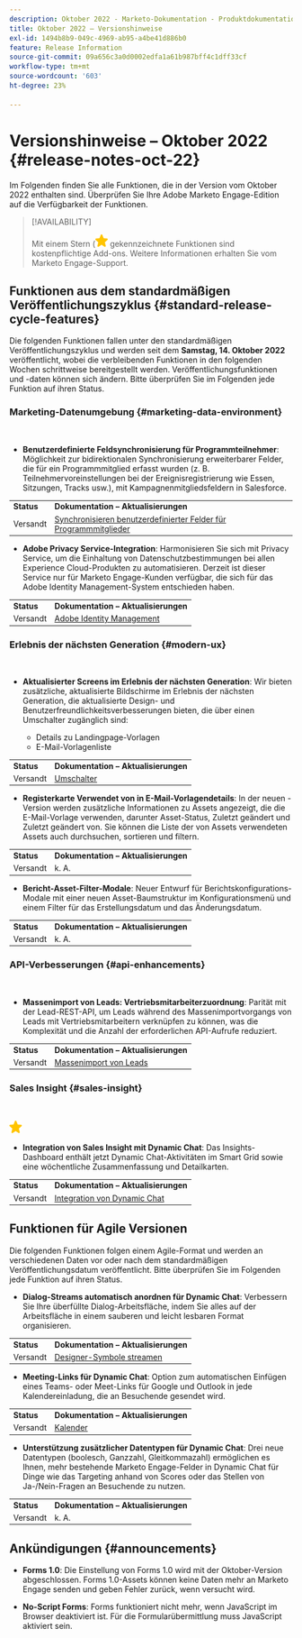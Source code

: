 ```yaml
---
description: Oktober 2022 - Marketo-Dokumentation - Produktdokumentation
title: Oktober 2022 – Versionshinweise
exl-id: 1494b8b9-049c-4969-ab95-a4be41d886b0
feature: Release Information
source-git-commit: 09a656c3a0d0002edfa1a61b987bff4c1dff33cf
workflow-type: tm+mt
source-wordcount: '603'
ht-degree: 23%

---
```


# Versionshinweise – Oktober 2022 {#release-notes-oct-22}

Im Folgenden finden Sie alle Funktionen, die in der Version vom Oktober 2022 enthalten sind. Überprüfen Sie Ihre Adobe Marketo Engage-Edition auf die Verfügbarkeit der Funktionen.

>[!AVAILABILITY]
>
>Mit einem Stern (![star](assets/yellow-star.png) gekennzeichnete Funktionen sind kostenpflichtige Add-ons. Weitere Informationen erhalten Sie vom Marketo Engage-Support.

## Funktionen aus dem standardmäßigen Veröffentlichungszyklus {#standard-release-cycle-features}

Die folgenden Funktionen fallen unter den standardmäßigen Veröffentlichungszyklus und werden seit dem **Samstag, 14. Oktober 2022** veröffentlicht, wobei die verbleibenden Funktionen in den folgenden Wochen schrittweise bereitgestellt werden. Veröffentlichungsfunktionen und -daten können sich ändern. Bitte überprüfen Sie im Folgenden jede Funktion auf ihren Status.

### Marketing-Datenumgebung {#marketing-data-environment}

</br>

* **Benutzerdefinierte Feldsynchronisierung für Programmteilnehmer**: Möglichkeit zur bidirektionalen Synchronisierung erweiterbarer Felder, die für ein Programmmitglied erfasst wurden (z. B. Teilnehmervoreinstellungen bei der Ereignisregistrierung wie Essen, Sitzungen, Tracks usw.), mit Kampagnenmitgliedsfeldern in Salesforce.

<table>
  <tr>
   <td><b>Status</b></td>
   <td><b>Dokumentation – Aktualisierungen</b></td>
  </tr>
  <tr>
   <td>Versandt</td>
   <td><a href="/help/marketo/product-docs/core-marketo-concepts/programs/working-with-programs/program-member-custom-field-sync.md">Synchronisieren benutzerdefinierter Felder für Programmmitglieder</a></td>
  </tr>
  </tbody>
</table>

* **Adobe Privacy Service-Integration**: Harmonisieren Sie sich mit Privacy Service, um die Einhaltung von Datenschutzbestimmungen bei allen Experience Cloud-Produkten zu automatisieren. Derzeit ist dieser Service nur für Marketo Engage-Kunden verfügbar, die sich für das Adobe Identity Management-System entschieden haben.

<table>
  <tr>
   <td><b>Status</b></td>
   <td><b>Dokumentation – Aktualisierungen</b></td>
  </tr>
  <tr>
   <td>Versandt</td>
   <td><a href="/help/marketo/product-docs/administration/marketo-with-adobe-identity/adobe-identity-management-overview.md">Adobe Identity Management</a></td>
  </tr>
  </tbody>
</table>

### Erlebnis der nächsten Generation {#modern-ux}

</br>

* **Aktualisierter Screens im Erlebnis der nächsten Generation**: Wir bieten zusätzliche, aktualisierte Bildschirme im Erlebnis der nächsten Generation, die aktualisierte Design- und Benutzerfreundlichkeitsverbesserungen bieten, die über einen Umschalter zugänglich sind:

   * Details zu Landingpage-Vorlagen
   * E-Mail-Vorlagenliste

<table>
  <tr>
   <td><b>Status</b></td>
   <td><b>Dokumentation – Aktualisierungen</b></td>
  </tr>
  <tr>
   <td>Versandt</td>
   <td><a href="/help/marketo/product-docs/marketo-engage-modern-ux/toggle-switch.md">Umschalter</a></td>
  </tr>
  </tbody>
</table>

* **Registerkarte Verwendet von in E-Mail-Vorlagendetails**: In der neuen -Version werden zusätzliche Informationen zu Assets angezeigt, die die E-Mail-Vorlage verwenden, darunter Asset-Status, Zuletzt geändert und Zuletzt geändert von. Sie können die Liste der von Assets verwendeten Assets auch durchsuchen, sortieren und filtern.

<table>
  <tr>
   <td><b>Status</b></td>
   <td><b>Dokumentation – Aktualisierungen</b></td>
  </tr>
  <tr>
   <td>Versandt</td>
   <td>k. A.</td>
  </tr>
  </tbody>
</table>

* **Bericht-Asset-Filter-Modale**: Neuer Entwurf für Berichtskonfigurations-Modale mit einer neuen Asset-Baumstruktur im Konfigurationsmenü und einem Filter für das Erstellungsdatum und das Änderungsdatum.

<table>
  <tr>
   <td><b>Status</b></td>
   <td><b>Dokumentation – Aktualisierungen</b></td>
  </tr>
  <tr>
   <td>Versandt</td>
   <td>k. A.</td>
  </tr>
  </tbody>
</table>

### API-Verbesserungen {#api-enhancements}

</br>

* **Massenimport von Leads: Vertriebsmitarbeiterzuordnung**: Parität mit der Lead-REST-API, um Leads während des Massenimportvorgangs von Leads mit Vertriebsmitarbeitern verknüpfen zu können, was die Komplexität und die Anzahl der erforderlichen API-Aufrufe reduziert.

<table>
  <tr>
   <td><b>Status</b></td>
   <td><b>Dokumentation – Aktualisierungen</b></td>
  </tr>
  <tr>
   <td>Versandt</td>
   <td><a href="https://developer.adobe.com/marketo-apis/api/mapi/#tag/Bulk-Import-Leads">Massenimport von Leads</a></td>
  </tr>
  </tbody>
</table>

### Sales Insight {#sales-insight}

</br>

![(Stern)](assets/yellow-star.png)

* **Integration von Sales Insight mit Dynamic Chat**: Das Insights-Dashboard enthält jetzt Dynamic Chat-Aktivitäten im Smart Grid sowie eine wöchentliche Zusammenfassung und Detailkarten.

<table>
  <tr>
   <td><b>Status</b></td>
   <td><b>Dokumentation – Aktualisierungen</b></td>
  </tr>
  <tr>
   <td>Versandt</td>
   <td><a href="/help/marketo/product-docs/marketo-sales-insight/msi-for-salesforce/features/dynamic-chat-integration.md">Integration von Dynamic Chat</a></td>
  </tr>
  </tbody>
</table>

## Funktionen für Agile Versionen

Die folgenden Funktionen folgen einem Agile-Format und werden an verschiedenen Daten vor oder nach dem standardmäßigen Veröffentlichungsdatum veröffentlicht. Bitte überprüfen Sie im Folgenden jede Funktion auf ihren Status.

* **Dialog-Streams automatisch anordnen für Dynamic Chat**: Verbessern Sie Ihre überfüllte Dialog-Arbeitsfläche, indem Sie alles auf der Arbeitsfläche in einem sauberen und leicht lesbaren Format organisieren.

<table>
  <tr>
   <td><b>Status</b></td>
   <td><b>Dokumentation – Aktualisierungen</b></td>
  </tr>
  <tr>
   <td>Versandt</td>
   <td><a href="/help/marketo/product-docs/demand-generation/dynamic-chat/automated-chat/stream-designer.md#stream-designer-icons">Designer-Symbole streamen</a></td>
  </tr>
  </tbody>
</table>

* **Meeting-Links für Dynamic Chat**: Option zum automatischen Einfügen eines Teams- oder Meet-Links für Google und Outlook in jede Kalendereinladung, die an Besuchende gesendet wird.

<table>
  <tr>
   <td><b>Status</b></td>
   <td><b>Dokumentation – Aktualisierungen</b></td>
  </tr>
  <tr>
   <td>Versandt</td>
   <td><a href="/help/marketo/product-docs/demand-generation/dynamic-chat/setup-and-configuration/agent-settings.md">Kalender</a></td>
  </tr>
  </tbody>
</table>

* **Unterstützung zusätzlicher Datentypen für Dynamic Chat**: Drei neue Datentypen (boolesch, Ganzzahl, Gleitkommazahl) ermöglichen es Ihnen, mehr bestehende Marketo Engage-Felder in Dynamic Chat für Dinge wie das Targeting anhand von Scores oder das Stellen von Ja-/Nein-Fragen an Besuchende zu nutzen.

<table>
  <tr>
   <td><b>Status</b></td>
   <td><b>Dokumentation – Aktualisierungen</b></td>
  </tr>
  <tr>
   <td>Versandt</td>
   <td>k. A.</td>
  </tr>
  </tbody>
</table>

## Ankündigungen {#announcements}

* **Forms 1.0**: Die Einstellung von Forms 1.0 wird mit der Oktober-Version abgeschlossen. Forms 1.0-Assets können keine Daten mehr an Marketo Engage senden und geben Fehler zurück, wenn versucht wird.

* **No-Script Forms**: Forms funktioniert nicht mehr, wenn JavaScript im Browser deaktiviert ist. Für die Formularübermittlung muss JavaScript aktiviert sein.
